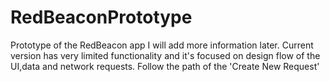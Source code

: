 RedBeaconPrototype
==================

Prototype of the RedBeacon app
I will add more information later.
Current version has very limited functionality and it's focused on design flow of the UI,data and network requests.
Follow the path of the 'Create New Request'
